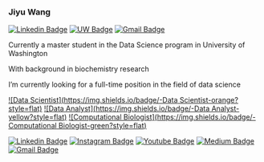 ### Jiyu Wang
[![Linkedin Badge](https://img.shields.io/badge/-jiyuwang-blue?style=plastic&logo=Linkedin&logoColor=white&link=https://www.linkedin.com/in/jyw-jiyu-wang/)](https://www.linkedin.com/in/jyw-jiyu-wang/)
[![UW Badge](https://img.shields.io/badge/-jiyuw@uw.edu-4b2e83?style=plastic&logo=Mail.Ru&logoColor=white&link=mailto:jiyuw@uw.edu)](mailto:jiyuw@uw.edu)
[![Gmail Badge](https://img.shields.io/badge/-wangjiyu0826-c14438?style=plastic&logo=Gmail&logoColor=white&link=mailto:wangjiyu0826@gmail.com)](mailto:wangjiyu0826@gmail.com)

Currently a master student in the Data Science program in University of Washington

With background in biochemistry research

I’m currently looking for a full-time position in the field of data science

[![Data Scientist](https://img.shields.io/badge/-Data Scientist-orange?style=flat)]()
[![Data Analyst](https://img.shields.io/badge/-Data Analyst-yellow?style=flat)]()
[![Computational Biologist](https://img.shields.io/badge/-Computational Biologist-green?style=flat)]()



[![Linkedin Badge](https://img.shields.io/badge/-anirudhemmadi-blue?style=flat-square&logo=Linkedin&logoColor=white&link=https://www.linkedin.com/in/anirudhemmadi/)](https://www.linkedin.com/in/anirudhemmadi/)
[![Instagram Badge](https://img.shields.io/badge/-kanna6501-purple?style=flat-square&logo=instagram&logoColor=white&link=https://instagram.com/kanna6501/)](https://instagram.com/kanna6501)
[![Youtube Badge](https://img.shields.io/badge/-koolkanna-darkred?style=flat-square&logo=youtube&logoColor=white&link=https://www.youtube.com/c/koolkanna)](https://www.youtube.com/c/koolkanna)
[![Medium Badge](https://img.shields.io/badge/-@aemmadi-03a57a?style=flat-square&labelColor=000000&logo=Medium&link=https://medium.com/@aemmadi/)](https://medium.com/@aemmadi)
[![Gmail Badge](https://img.shields.io/badge/-kanna6501@gmail.com-c14438?style=flat-square&logo=Gmail&logoColor=white&link=mailto:kanna6501@gmail.com)](mailto:kanna6501@gmail.com)




